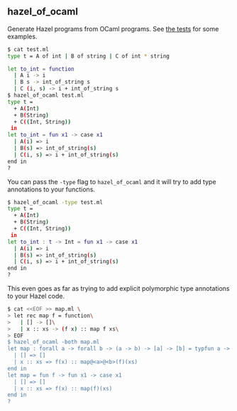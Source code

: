 hazel_of_ocaml
--------------

Generate Hazel programs from OCaml programs. See [the tests](./test/test.ml) for some examples.

```sh
$ cat test.ml
type t = A of int | B of string | C of int * string

let to_int = function
  | A i -> i
  | B s -> int_of_string s
  | C (i, s) -> i + int_of_string s
$ hazel_of_ocaml test.ml
type t =
  + A(Int)
  + B(String)
  + C((Int, String))
 in
let to_int = fun x1 -> case x1
  | A(i) => i
  | B(s) => int_of_string(s)
  | C(i, s) => i + int_of_string(s)
end in
?
```

You can pass the `-type` flag to `hazel_of_ocaml` and it will try to add type annotations to your functions.

```sh
$ hazel_of_ocaml -type test.ml
type t =
  + A(Int)
  + B(String)
  + C((Int, String))
 in
let to_int : t -> Int = fun x1 -> case x1
  | A(i) => i
  | B(s) => int_of_string(s)
  | C(i, s) => i + int_of_string(s)
end in
?
```

This even goes as far as trying to add explicit polymorphic type annotations to your Hazel code.

```sh
$ cat <<EOF >> map.ml \
> let rec map f = function\
>   | [] -> []\
>   | x :: xs -> (f x) :: map f xs\
> EOF
$ hazel_of_ocaml -both map.ml
let map : forall a -> forall b -> (a -> b) -> [a] -> [b] = typfun a -> typfun b -> fun f -> fun x2 -> case x2
  | [] => []
  | x :: xs => f(x) :: map@<a>@<b>(f)(xs)
end in
let map = fun f -> fun x1 -> case x1
  | [] => []
  | x :: xs => f(x) :: map(f)(xs)
end in
?
```
